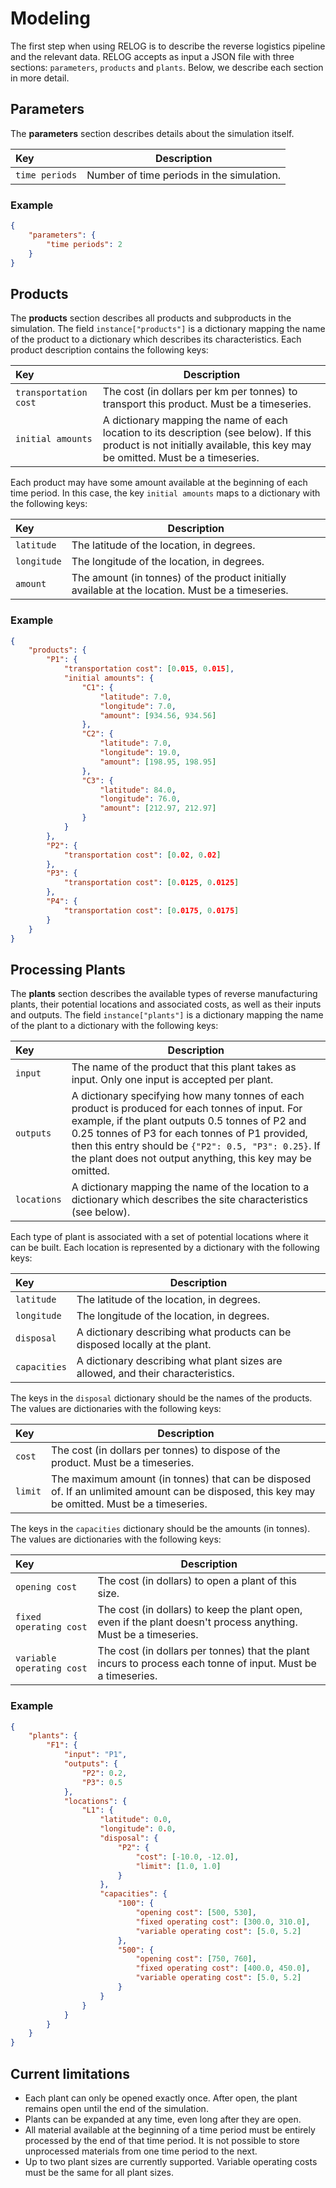# Modeling

The first step when using RELOG is to describe the reverse logistics pipeline and the relevant data. RELOG accepts as input a JSON file with three sections: `parameters`, `products` and `plants`. Below, we describe each section in more detail.

## Parameters

The **parameters** section describes details about the simulation itself.

| Key                     | Description
|:------------------------|---------------|
|`time periods`           | Number of time periods in the simulation.


### Example
```json
{
    "parameters": {
        "time periods": 2
    }
}
```

## Products

The **products** section describes all products and subproducts in the simulation. The field `instance["products"]` is a dictionary mapping the name of the product to a dictionary which describes its characteristics. Each product description contains the following keys:

| Key                     | Description
|:------------------------|---------------|
|`transportation cost`    | The cost (in dollars per km per tonnes) to transport this product. Must be a timeseries.
|`initial amounts`        | A dictionary mapping the name of each location to its description (see below). If this product is not initially available, this key may be omitted. Must be a timeseries.

Each product may have some amount available at the beginning of each time period. In this case, the key `initial amounts` maps to a dictionary with the following keys:

| Key                     | Description
|:------------------------|---------------|
| `latitude`              | The latitude of the location, in degrees.
| `longitude`             | The longitude of the location, in degrees.
| `amount`                | The amount (in tonnes) of the product initially available at the location. Must be a timeseries.

### Example

```json
{
    "products": {
        "P1": {
            "transportation cost": [0.015, 0.015],
            "initial amounts": {
                "C1": {
                    "latitude": 7.0,
                    "longitude": 7.0,
                    "amount": [934.56, 934.56]
                },
                "C2": {
                    "latitude": 7.0,
                    "longitude": 19.0,
                    "amount": [198.95, 198.95]
                },
                "C3": {
                    "latitude": 84.0,
                    "longitude": 76.0,
                    "amount": [212.97, 212.97]
                }
            }
        },
        "P2": {
            "transportation cost": [0.02, 0.02]
        },
        "P3": {
            "transportation cost": [0.0125, 0.0125]
        },
        "P4": {
            "transportation cost": [0.0175, 0.0175]
        }
    }
}
```

## Processing Plants

The **plants** section describes the available types of reverse manufacturing plants, their potential locations and associated costs, as well as their inputs and outputs. The field `instance["plants"]` is a dictionary mapping the name of the plant to a dictionary with the following keys:

| Key                     | Description
|:------------------------|---------------|
| `input`                 | The name of the product that this plant takes as input. Only one input is accepted per plant.
| `outputs`               | A dictionary specifying how many tonnes of each product is produced for each tonnes of input. For example, if the plant outputs 0.5 tonnes of P2 and 0.25 tonnes of P3 for each tonnes of P1 provided, then this entry should be `{"P2": 0.5, "P3": 0.25}`. If the plant does not output anything, this key may be omitted.
| `locations`             | A dictionary mapping the name of the location to a dictionary which describes the site characteristics (see below).

Each type of plant is associated with a set of potential locations where it can be built. Each location is represented by a dictionary with the following keys:

| Key                     | Description
|:------------------------|---------------|
| `latitude`              | The latitude of the location, in degrees.
| `longitude`             | The longitude of the location, in degrees.
| `disposal`              | A dictionary describing what products can be disposed locally at the plant.
| `capacities`            | A dictionary describing what plant sizes are allowed, and their characteristics.

The keys in the `disposal` dictionary should be the names of the products. The values are dictionaries with the following keys:

| Key                     | Description
|:------------------------|---------------|
| `cost`                  | The cost (in dollars per tonnes) to dispose of the product. Must be a timeseries.
| `limit`                 | The maximum amount (in tonnes) that can be disposed of. If an unlimited amount can be disposed, this key may be omitted. Must be a timeseries.


The keys in the `capacities` dictionary should be the amounts (in tonnes). The values are dictionaries with the following keys:

| Key                     | Description
|:------------------------|---------------|
| `opening cost`          | The cost (in dollars) to open a plant of this size.
| `fixed operating cost`  | The cost (in dollars) to keep the plant open, even if the plant doesn't process anything. Must be a timeseries.
| `variable operating cost` | The cost (in dollars per tonnes) that the plant incurs to process each tonne of input. Must be a timeseries.

### Example

```json
{
    "plants": {
        "F1": {
            "input": "P1",
            "outputs": {
                "P2": 0.2,
                "P3": 0.5
            },
            "locations": {
                "L1": {
                    "latitude": 0.0,
                    "longitude": 0.0,
                    "disposal": {
                        "P2": {
                            "cost": [-10.0, -12.0],
                            "limit": [1.0, 1.0]
                        }
                    },
                    "capacities": {
                        "100": {
                            "opening cost": [500, 530],
                            "fixed operating cost": [300.0, 310.0],
                            "variable operating cost": [5.0, 5.2]
                        },
                        "500": {
                            "opening cost": [750, 760],
                            "fixed operating cost": [400.0, 450.0],
                            "variable operating cost": [5.0, 5.2]
                        }
                    }
                }
            }
        }
    }
}
```

## Current limitations

* Each plant can only be opened exactly once. After open, the plant remains open until the end of the simulation.
* Plants can be expanded at any time, even long after they are open.
* All material available at the beginning of a time period must be entirely processed by the end of that time period. It is not possible to store unprocessed materials from one time period to the next.
* Up to two plant sizes are currently supported. Variable operating costs must be the same for all plant sizes.